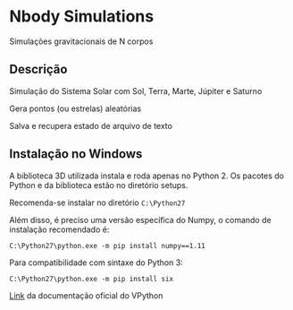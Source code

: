# Nbody Simulations

Simulações gravitacionais de N corpos


## Descrição

Simulação do Sistema Solar com Sol, Terra, Marte, Júpiter e Saturno

Gera pontos (ou estrelas) aleatórias

Salva e recupera estado de arquivo de texto


## Instalação no Windows

A biblioteca 3D utilizada instala e roda apenas no Python 2. Os pacotes do Python e da biblioteca estão no diretório setups.

Recomenda-se instalar no diretório `C:\Python27`

Além disso, é preciso uma versão específica do Numpy, o comando de instalação recomendado é:

`C:\Python27\python.exe -m pip install numpy==1.11`

Para compatibilidade com sintaxe do Python 3:

`C:\Python27\python.exe -m pip install six`

[Link](https://vpython.org/contents/docs/) da documentação oficial do VPython